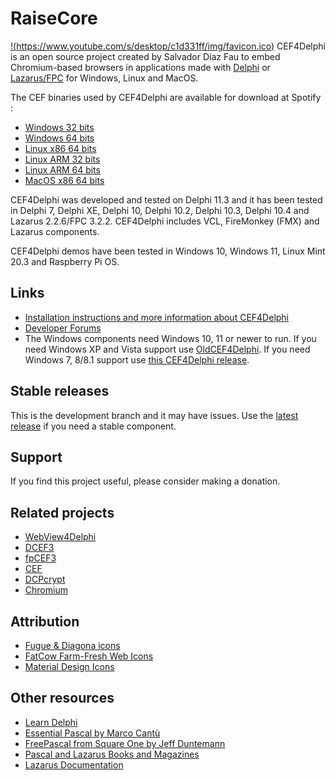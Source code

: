 # 

# RaiseCore 
[!(https://www.youtube.com/s/desktop/c1d331ff/img/favicon.ico)](https://www.youtube.com/channel/UC0tzBiqh8epJ2438HKy9_xQ)
CEF4Delphi is an open source project created by Salvador Díaz Fau to embed Chromium-based browsers in applications made with [Delphi](https://www.embarcadero.com/products/delphi/starter) or [Lazarus/FPC](https://www.lazarus-ide.org/) for Windows, Linux and MacOS.


The CEF binaries used by CEF4Delphi are available for download at Spotify :
* [Windows   32 bits](https://cef-builds.spotifycdn.com/cef_binary_113.1.4%2Bg327635f%2Bchromium-113.0.5672.63_windows32.tar.bz2)
* [Windows   64 bits](https://cef-builds.spotifycdn.com/cef_binary_113.1.4%2Bg327635f%2Bchromium-113.0.5672.63_windows64.tar.bz2)
* [Linux x86 64 bits](https://cef-builds.spotifycdn.com/cef_binary_113.1.4%2Bg327635f%2Bchromium-113.0.5672.63_linux64.tar.bz2)
* [Linux ARM 32 bits](https://cef-builds.spotifycdn.com/cef_binary_113.1.4%2Bg327635f%2Bchromium-113.0.5672.63_linuxarm.tar.bz2)
* [Linux ARM 64 bits](https://cef-builds.spotifycdn.com/cef_binary_113.1.4%2Bg327635f%2Bchromium-113.0.5672.63_linuxarm64.tar.bz2)
* [MacOS x86 64 bits](https://cef-builds.spotifycdn.com/cef_binary_113.1.4%2Bg327635f%2Bchromium-113.0.5672.63_macosx64.tar.bz2)

CEF4Delphi was developed and tested on Delphi 11.3 and it has been tested in Delphi 7, Delphi XE, Delphi 10, Delphi 10.2, Delphi 10.3, Delphi 10.4 and Lazarus 2.2.6/FPC 3.2.2. CEF4Delphi includes VCL, FireMonkey (FMX) and Lazarus components.

CEF4Delphi demos have been tested in Windows 10, Windows 11, Linux Mint 20.3 and Raspberry Pi OS.

## Links
* [Installation instructions and more information about CEF4Delphi](https://www.briskbard.com/index.php?lang=en&pageid=cef)
* [Developer Forums](https://www.briskbard.com/forum)
* The Windows components need Windows 10, 11 or newer to run. If you need Windows XP and Vista support use [OldCEF4Delphi](https://github.com/salvadordf/OldCEF4Delphi). If you need Windows 7, 8/8.1 support use [this CEF4Delphi release](https://github.com/salvadordf/CEF4Delphi/releases/tag/109.0.5414.120).

## Stable releases 
This is the development branch and it may have issues. Use the [latest release](https://github.com/salvadordf/CEF4Delphi/releases/latest) if you need a stable component.

## Support
If you find this project useful, please consider making a donation.


## Related projects
* [WebView4Delphi](https://github.com/salvadordf/WebView4Delphi)
* [DCEF3](https://github.com/hgourvest/dcef3) 
* [fpCEF3](https://github.com/dliw/fpCEF3)
* [CEF](https://bitbucket.org/chromiumembedded/cef/)
* [DCPcrypt](https://sourceforge.net/projects/lazarus-ccr/files/DCPcrypt/)
* [Chromium](https://chromium.googlesource.com/chromium/src/)

## Attribution
* [Fugue & Diagona icons](http://yusukekamiyamane.com/)
* [FatCow Farm-Fresh Web Icons](https://www.fatcow.com/free-icons)
* [Material Design Icons](https://github.com/google/material-design-icons) 

## Other resources
* [Learn Delphi](https://learndelphi.org/)
* [Essential Pascal by Marco Cantù](https://www.marcocantu.com/epascal/)
* [FreePascal from Square One by Jeff Duntemann](http://www.copperwood.com/pub/FreePascalFromSquareOne.pdf)
* [Pascal and Lazarus Books and Magazines](https://wiki.freepascal.org/Pascal_and_Lazarus_Books_and_Magazines)
* [Lazarus Documentation](https://wiki.freepascal.org/Lazarus_Documentation)

